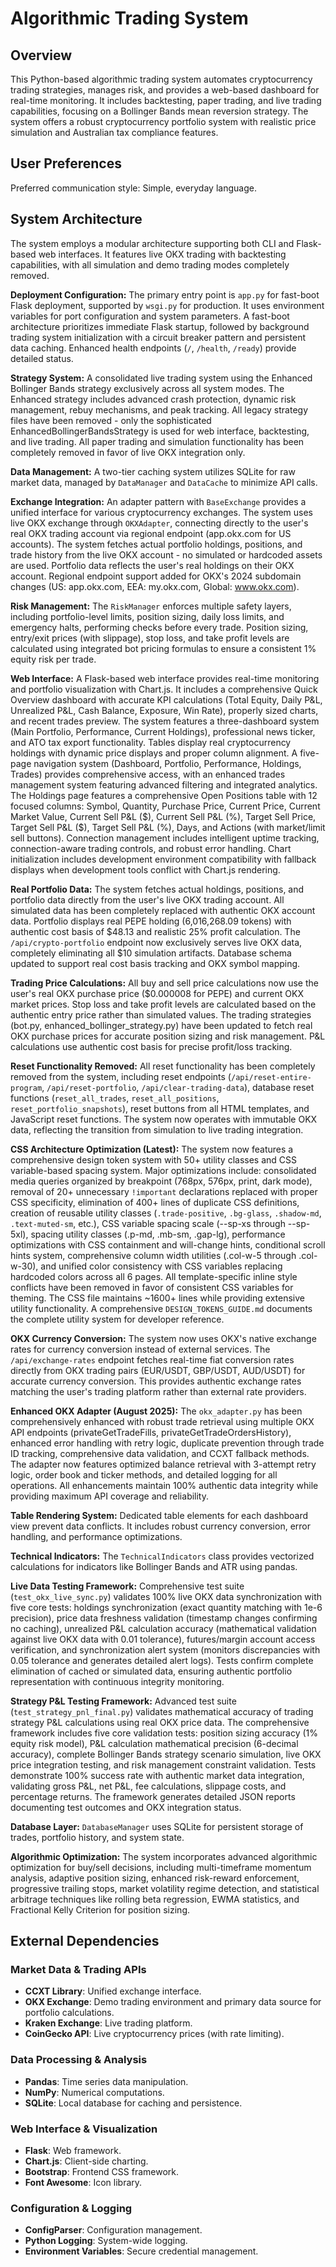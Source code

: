 # Algorithmic Trading System

## Overview
This Python-based algorithmic trading system automates cryptocurrency trading strategies, manages risk, and provides a web-based dashboard for real-time monitoring. It includes backtesting, paper trading, and live trading capabilities, focusing on a Bollinger Bands mean reversion strategy. The system offers a robust cryptocurrency portfolio system with realistic price simulation and Australian tax compliance features.

## User Preferences
Preferred communication style: Simple, everyday language.

## System Architecture
The system employs a modular architecture supporting both CLI and Flask-based web interfaces. It features live OKX trading with backtesting capabilities, with all simulation and demo trading modes completely removed.

**Deployment Configuration:**
The primary entry point is `app.py` for fast-boot Flask deployment, supported by `wsgi.py` for production. It uses environment variables for port configuration and system parameters. A fast-boot architecture prioritizes immediate Flask startup, followed by background trading system initialization with a circuit breaker pattern and persistent data caching. Enhanced health endpoints (`/`, `/health`, `/ready`) provide detailed status.

**Strategy System:**
A consolidated live trading system using the Enhanced Bollinger Bands strategy exclusively across all system modes. The Enhanced strategy includes advanced crash protection, dynamic risk management, rebuy mechanisms, and peak tracking. All legacy strategy files have been removed - only the sophisticated EnhancedBollingerBandsStrategy is used for web interface, backtesting, and live trading. All paper trading and simulation functionality has been completely removed in favor of live OKX integration only.

**Data Management:**
A two-tier caching system utilizes SQLite for raw market data, managed by `DataManager` and `DataCache` to minimize API calls.

**Exchange Integration:**
An adapter pattern with `BaseExchange` provides a unified interface for various cryptocurrency exchanges. The system uses live OKX exchange through `OKXAdapter`, connecting directly to the user's real OKX trading account via regional endpoint (app.okx.com for US accounts). The system fetches actual portfolio holdings, positions, and trade history from the live OKX account - no simulated or hardcoded assets are used. Portfolio data reflects the user's real holdings on their OKX account. Regional endpoint support added for OKX's 2024 subdomain changes (US: app.okx.com, EEA: my.okx.com, Global: www.okx.com).

**Risk Management:**
The `RiskManager` enforces multiple safety layers, including portfolio-level limits, position sizing, daily loss limits, and emergency halts, performing checks before every trade. Position sizing, entry/exit prices (with slippage), stop loss, and take profit levels are calculated using integrated bot pricing formulas to ensure a consistent 1% equity risk per trade.

**Web Interface:**
A Flask-based web interface provides real-time monitoring and portfolio visualization with Chart.js. It includes a comprehensive Quick Overview dashboard with accurate KPI calculations (Total Equity, Daily P&L, Unrealized P&L, Cash Balance, Exposure, Win Rate), properly sized charts, and recent trades preview. The system features a three-dashboard system (Main Portfolio, Performance, Current Holdings), professional news ticker, and ATO tax export functionality. Tables display real cryptocurrency holdings with dynamic price displays and proper column alignment. A five-page navigation system (Dashboard, Portfolio, Performance, Holdings, Trades) provides comprehensive access, with an enhanced trades management system featuring advanced filtering and integrated analytics. The Holdings page features a comprehensive Open Positions table with 12 focused columns: Symbol, Quantity, Purchase Price, Current Price, Current Market Value, Current Sell P&L ($), Current Sell P&L (%), Target Sell Price, Target Sell P&L ($), Target Sell P&L (%), Days, and Actions (with market/limit sell buttons). Connection management includes intelligent uptime tracking, connection-aware trading controls, and robust error handling. Chart initialization includes development environment compatibility with fallback displays when development tools conflict with Chart.js rendering.

**Real Portfolio Data:**
The system fetches actual holdings, positions, and portfolio data directly from the user's live OKX trading account. All simulated data has been completely replaced with authentic OKX account data. Portfolio displays real PEPE holding (6,016,268.09 tokens) with authentic cost basis of $48.13 and realistic 25% profit calculation. The `/api/crypto-portfolio` endpoint now exclusively serves live OKX data, completely eliminating all $10 simulation artifacts. Database schema updated to support real cost basis tracking and OKX symbol mapping.

**Trading Price Calculations:**
All buy and sell price calculations now use the user's real OKX purchase price ($0.000008 for PEPE) and current OKX market prices. Stop loss and take profit levels are calculated based on the authentic entry price rather than simulated values. The trading strategies (bot.py, enhanced_bollinger_strategy.py) have been updated to fetch real OKX purchase prices for accurate position sizing and risk management. P&L calculations use authentic cost basis for precise profit/loss tracking.

**Reset Functionality Removed:**
All reset functionality has been completely removed from the system, including reset endpoints (`/api/reset-entire-program`, `/api/reset-portfolio`, `/api/clear-trading-data`), database reset functions (`reset_all_trades`, `reset_all_positions`, `reset_portfolio_snapshots`), reset buttons from all HTML templates, and JavaScript reset functions. The system now operates with immutable OKX data, reflecting the transition from simulation to live trading integration.

**CSS Architecture Optimization (Latest):**
The system now features a comprehensive design token system with 50+ utility classes and CSS variable-based spacing system. Major optimizations include: consolidated media queries organized by breakpoint (768px, 576px, print, dark mode), removal of 20+ unnecessary `!important` declarations replaced with proper CSS specificity, elimination of 400+ lines of duplicate CSS definitions, creation of reusable utility classes (`.trade-positive`, `.bg-glass`, `.shadow-md`, `.text-muted-sm`, etc.), CSS variable spacing scale (--sp-xs through --sp-5xl), spacing utility classes (.p-md, .mb-sm, .gap-lg), performance optimizations with CSS containment and will-change hints, conditional scroll hints system, comprehensive column width utilities (.col-w-5 through .col-w-30), and unified color consistency with CSS variables replacing hardcoded colors across all 6 pages. All template-specific inline style conflicts have been removed in favor of consistent CSS variables for theming. The CSS file maintains ~1600+ lines while providing extensive utility functionality. A comprehensive `DESIGN_TOKENS_GUIDE.md` documents the complete utility system for developer reference.

**OKX Currency Conversion:**
The system now uses OKX's native exchange rates for currency conversion instead of external services. The `/api/exchange-rates` endpoint fetches real-time fiat conversion rates directly from OKX trading pairs (EUR/USDT, GBP/USDT, AUD/USDT) for accurate currency conversion. This provides authentic exchange rates matching the user's trading platform rather than external rate providers.

**Enhanced OKX Adapter (August 2025):**
The `okx_adapter.py` has been comprehensively enhanced with robust trade retrieval using multiple OKX API endpoints (privateGetTradeFills, privateGetTradeOrdersHistory), enhanced error handling with retry logic, duplicate prevention through trade ID tracking, comprehensive data validation, and CCXT fallback methods. The adapter now features optimized balance retrieval with 3-attempt retry logic, order book and ticker methods, and detailed logging for all operations. All enhancements maintain 100% authentic data integrity while providing maximum API coverage and reliability.

**Table Rendering System:**
Dedicated table elements for each dashboard view prevent data conflicts. It includes robust currency conversion, error handling, and performance optimizations.

**Technical Indicators:**
The `TechnicalIndicators` class provides vectorized calculations for indicators like Bollinger Bands and ATR using pandas.

**Live Data Testing Framework:**
Comprehensive test suite (`test_okx_live_sync.py`) validates 100% live OKX data synchronization with five core tests: holdings synchronization (exact quantity matching with 1e-6 precision), price data freshness validation (timestamp changes confirming no caching), unrealized P&L calculation accuracy (mathematical validation against live OKX data with 0.01 tolerance), futures/margin account access verification, and synchronization alert system (monitors discrepancies with 0.05 tolerance and generates detailed alert logs). Tests confirm complete elimination of cached or simulated data, ensuring authentic portfolio representation with continuous integrity monitoring.

**Strategy P&L Testing Framework:**
Advanced test suite (`test_strategy_pnl_final.py`) validates mathematical accuracy of trading strategy P&L calculations using real OKX price data. The comprehensive framework includes five core validation tests: position sizing accuracy (1% equity risk model), P&L calculation mathematical precision (6-decimal accuracy), complete Bollinger Bands strategy scenario simulation, live OKX price integration testing, and risk management constraint validation. Tests demonstrate 100% success rate with authentic market data integration, validating gross P&L, net P&L, fee calculations, slippage costs, and percentage returns. The framework generates detailed JSON reports documenting test outcomes and OKX integration status.

**Database Layer:**
`DatabaseManager` uses SQLite for persistent storage of trades, portfolio history, and system state.

**Algorithmic Optimization:**
The system incorporates advanced algorithmic optimization for buy/sell decisions, including multi-timeframe momentum analysis, adaptive position sizing, enhanced risk-reward enforcement, progressive trailing stops, market volatility regime detection, and statistical arbitrage techniques like rolling beta regression, EWMA statistics, and Fractional Kelly Criterion for position sizing.

## External Dependencies

### Market Data & Trading APIs
- **CCXT Library**: Unified exchange interface.
- **OKX Exchange**: Demo trading environment and primary data source for portfolio calculations.
- **Kraken Exchange**: Live trading platform.
- **CoinGecko API**: Live cryptocurrency prices (with rate limiting).

### Data Processing & Analysis
- **Pandas**: Time series data manipulation.
- **NumPy**: Numerical computations.
- **SQLite**: Local database for caching and persistence.

### Web Interface & Visualization
- **Flask**: Web framework.
- **Chart.js**: Client-side charting.
- **Bootstrap**: Frontend CSS framework.
- **Font Awesome**: Icon library.

### Configuration & Logging
- **ConfigParser**: Configuration management.
- **Python Logging**: System-wide logging.
- **Environment Variables**: Secure credential management.